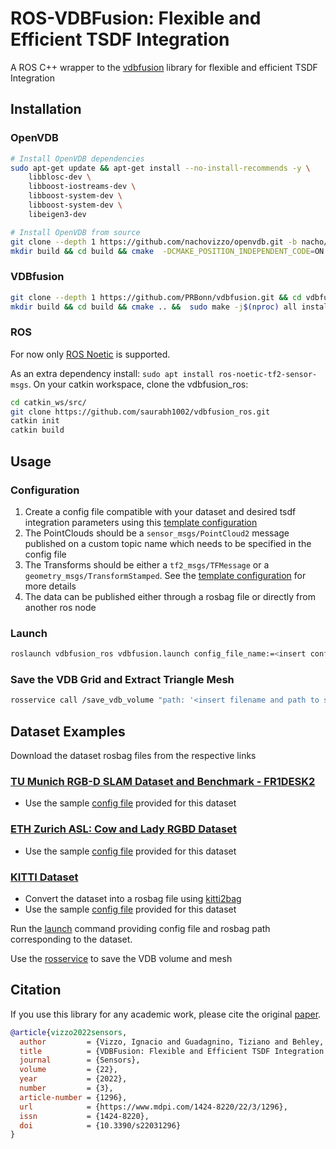 # ROS-VDBFusion: Flexible and Efficient TSDF Integration

A ROS C++ wrapper to the [vdbfusion](https://github.com/PRBonn/vdbfusion) library for flexible and efficient TSDF Integration

## Installation

### OpenVDB

```sh
# Install OpenVDB dependencies
sudo apt-get update && apt-get install --no-install-recommends -y \
    libblosc-dev \
    libboost-iostreams-dev \
    libboost-system-dev \
    libboost-system-dev \
    libeigen3-dev

# Install OpenVDB from source
git clone --depth 1 https://github.com/nachovizzo/openvdb.git -b nacho/vdbfusion && cd openvdb
mkdir build && cd build && cmake  -DCMAKE_POSITION_INDEPENDENT_CODE=ON -DUSE_ZLIB=OFF .. &&  sudo make -j$(nproc) all install
```

### VDBfusion

```sh
git clone --depth 1 https://github.com/PRBonn/vdbfusion.git && cd vdbfusion
mkdir build && cd build && cmake .. &&  sudo make -j$(nproc) all install
 ```

### ROS

For now only [ROS Noetic](http://wiki.ros.org/noetic) is supported.  

As an extra dependency install: `sudo apt install ros-noetic-tf2-sensor-msgs`.
On your catkin workspace, clone the vdbfusion_ros:
```sh
cd catkin_ws/src/
git clone https://github.com/saurabh1002/vdbfusion_ros.git
catkin init
catkin build
  ```

## Usage

### Configuration

1. Create a config file compatible with your dataset and desired tsdf integration parameters using this [template configuration](/config/template.yaml)
2. The PointClouds should be a `sensor_msgs/PointCloud2` message published on a custom topic name which needs to be specified in the config file
3. The Transforms should be either a `tf2_msgs/TFMessage` or a `geometry_msgs/TransformStamped`. See the [template configuration](config/template.yaml) for more details
4. The data can be published either through a rosbag file or directly from another ros node

### Launch

```sh
roslaunch vdbfusion_ros vdbfusion.launch config_file_name:=<insert config file name here> path_to_rosbag_file:=<insert path to rosbag file here>
```

### Save the VDB Grid and Extract Triangle Mesh

```sh
rosservice call /save_vdb_volume "path: '<insert filename and path to save the volume and mesh>'"    
```

## Dataset Examples

Download the dataset rosbag files from the respective links

### [TU Munich RGB-D SLAM Dataset and Benchmark - FR1DESK2](https://vision.in.tum.de/data/datasets/rgbd-dataset)

- Use the sample [config file](config/FR2Desk2.yaml) provided for this dataset

### [ETH Zurich ASL: Cow and Lady RGBD Dataset](https://projects.asl.ethz.ch/datasets/doku.php?id=iros2017)

- Use the sample [config file](config/CowAndLady.yaml) provided for this dataset

### [KITTI Dataset](http://www.cvlibs.net/datasets/kitti/raw_data.php)

- Convert the dataset into a rosbag file using [kitti2bag](https://github.com/tomas789/kitti2bag)
- Use the sample [config file](config/KITTI.yaml) provided for this dataset 

Run the [launch](README.md#launch) command providing config file and rosbag path corresponding to the dataset.

Use the [rosservice](README.md#save-the-vdb-grid-and-extract-triangle-mesh) to save the VDB volume and mesh


## Citation
If you use this library for any academic work, please cite the original [paper](https://www.ipb.uni-bonn.de/wp-content/papercite-data/pdf/vizzo2022sensors.pdf).

```bibtex
@article{vizzo2022sensors,
  author         = {Vizzo, Ignacio and Guadagnino, Tiziano and Behley, Jens and Stachniss, Cyrill},
  title          = {VDBFusion: Flexible and Efficient TSDF Integration of Range Sensor Data},
  journal        = {Sensors},
  volume         = {22},
  year           = {2022},
  number         = {3},
  article-number = {1296},
  url            = {https://www.mdpi.com/1424-8220/22/3/1296},
  issn           = {1424-8220},
  doi            = {10.3390/s22031296}
}
```
